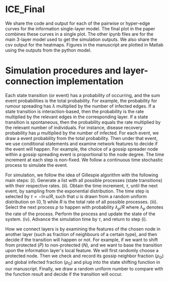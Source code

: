 # ICE_Final
We share the code and output for each of the pairwise or hyper-edge curves for the information single-layer model. The final plot in the paper combines these curves in a single plot.
The other ipynb files are for the main 3-layer model used to get the simulation outputs. We also share the csv output for the heatmaps. 
Figures in the manuscript are plotted in Matlab using the outputs from the python model. 

# Simulation procedures and layer-connection implementation
Each state transition (or event) has a probability of occurring, and the sum event probabilities is the total probability. For example, the probability for rumour spreading has $\lambda$ multiplied by the number of infected edges. If a state transition is interaction-based, then the probability is the rate multiplied by the relevant edges in the corresponding layer. If a state transition is spontaneous, then the probability equals the rate multiplied by the relevant number of individuals. For instance, disease recovery probability has $\mu$ multiplied by the number of infected. For each event, we draw a event probability from the total probability. Then under that event, we use conditional statements and examine network features to decide if the event will happen. For example, the choice of a gossip spreader node within a gossip spreading event is proportional to the node degree.  The time increment at each step is non-fixed. We follow a continuous time stochastic process to simulate the event. 

For simulation, we follow the idea of Gillespie algorithm with the following main steps:
(i). Generate a list with all possible processes (state transitions) with their respective rates.
(ii). Obtain the time increment, $\tau$, until the next event, by sampling from the exponential distribution. The time step is selected by $\tau = -\ln u/R$, such that $u$ is drawn from a random uniform distribution on $(0,1)$ while $R$ is the total rate of all possible processes. 
(iii). Select the next process $p$ to happen with probability $\lambda_p/R$ where $\lambda_p$ denotes the rate of the process. Perform the process and update the state of the system.
(iv). Advance the simulation time by $\tau$, and return to step (i).

How we connect layers is by examining the features of the chosen node in another layer (such as fraction of neighbours of a certain type), and then decide if the transition will happen or not. For example, if we want to shift from protected ($P$) to non-protected ($N$), and we want to base the transition upon the information layer's local feature. We will first randomly choose a protected node. Then we check and record its gossip neighbor fraction ($\rho_\text{G}$) and global infected fraction  ($\rho_\text{G}$) and plug into the state shifting function in our manuscript. Finally, we draw a random uniform number to compare with the function result and decide if the transition will occur.
